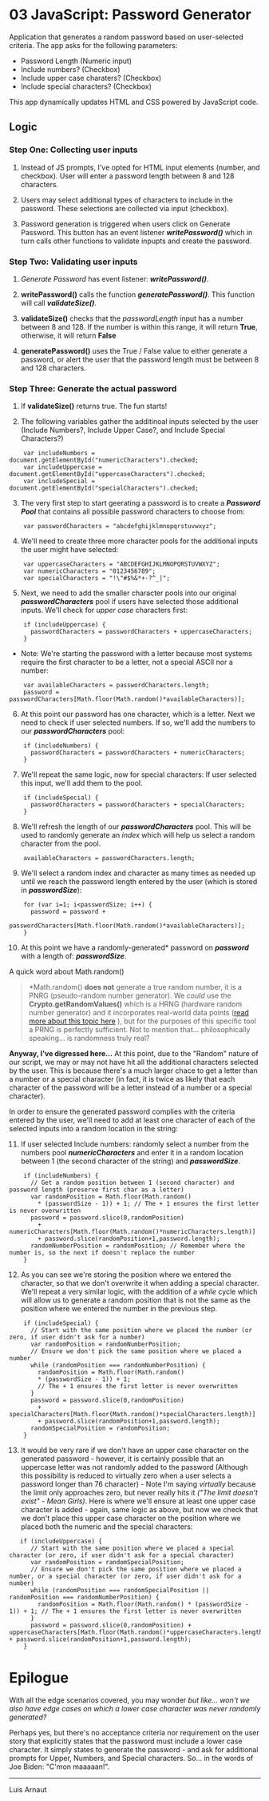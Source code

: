 # 03 JavaScript: Password Generator

Application that generates a random password based on user-selected criteria. The app asks for the following parameters:

* Password Length (Numeric input)
* Include numbers? (Checkbox)
* Include upper case charaters? (Checkbox)
* Include special characters? (Checkbox)

This app dynamically updates HTML and CSS powered by JavaScript code. 

## Logic

### Step One: Collecting user inputs

1. Instead of JS prompts, I've opted for HTML input elements (number, and checkbox). User will enter a password length between 8 and 128 characters.

2. Users may select additional types of characters to include in the password. These selections are collected via input (checkbox).

3. Password generation is triggered when users click on Generate Password. This button has an event listener _**writePassword()**_ which in turn calls other functions to validate inpupts and create the password.

### Step Two: Validating user inputs

1. _Generate Password_ has event listener: _**writePassword()**_.

2. **writePassword()** calls the function _**generatePassword()**_. This function will call _**validateSize()**_.

3. **validateSize()** checks that the _passwordLength_ input has a number between 8 and 128. If the number is within this range, it will return **True**, otherwise, it will return **False**

4. **generatePassword()** uses the True / False value to either generate a password, or alert the user that the password length must be between 8 and 128 characters.

### Step Three: Generate the actual password

1. If **validateSize()** returns true. The fun starts!

2. The following variables gather the additinoal inputs selected by the user (Include Numbers?, Include Upper Case?, and Include Special Characters?)
```
    var includeNumbers = document.getElementById("numericCharacters").checked;
    var includeUppercase = document.getElementById("uppercaseCharacters").checked;
    var includeSpecial = document.getElementById("specialCharacters").checked;
```
3. The very first step to start geerating a password is to create a _**Password Pool**_ that contains all possible password characters to choose from:
``` 
    var passwordCharacters = "abcdefghijklmnopqrstuvwxyz";
```

4. We'll need to create three more character pools for the additional inputs the user might have selected:
```
    var uppercaseCharacters = "ABCDEFGHIJKLMNOPQRSTUVWXYZ";
    var numericCharacters = "0123456789";
    var specialCharacters = "!\"#$%&*+-?^_|";
```

5. Next, we need to add the smaller character pools into our original _**passwordCharacters**_ pool if users have selected those additional inputs. We'll check for _upper case_ characters first:
```
    if (includeUppercase) {
      passwordCharacters = passwordCharacters + uppercaseCharacters;
    }
```

* Note: We're starting the password with a letter because most systems require the first character to be a letter, not a special ASCII nor a number:

```
    var availableCharacters = passwordCharacters.length;
    password = passwordCharacters[Math.floor(Math.random()*availableCharacters)];
```

6. At this point our password has one character, which is a letter. Next we need to check if user selected numbers. If so, we'll add the numbers to our _**passwordCharacters**_ pool:
```
    if (includeNumbers) {
      passwordCharacters = passwordCharacters + numericCharacters;
    }
```
7. We'll repeat the same logic, now for special characters: If user selected this input, we'll add them to the pool.
```
    if (includeSpecial) {
      passwordCharacters = passwordCharacters + specialCharacters;
    }
```
8. We'll refresh the length of our _**passwordCharacters**_ pool. This will be used to randomly generate an _index_ which will help us select a random character from the pool. 
```
    availableCharacters = passwordCharacters.length;
```

9. We'll select a random index and character as many times as needed up until we reach the password length entered by the user (which is stored in _**passwordSize**_):
```
    for (var i=1; i<passwordSize; i++) {
      password = password + 
        passwordCharacters[Math.floor(Math.random()*availableCharacters)];
    }
```
10. At this point we have a randomly-generated* password on _**password**_ with a length of: _**passwordSize**_. 

A quick word about Math.random()
 > *Math.random() **does not** generate a true random number, it is a PNRG (pseudo-random number generator). We _could_ use the **Crypto.getRandomValues()** which is a HRNG (hardware random number generator) and it incorporates real-world data points ([read more about this topic here](https://medium.com/@amy.cen/how-random-is-math-random-4bc195d74498) ), but for the purposes of this specific tool a PRNG is perfectly sufficient. Not to mention that... philosophically speaking... is randomness truly real?

**Anyway, I've digressed here...** At this point, due to the "Random" nature of our script, we may or may not have hit all the additional characters selected by the user. This is because there's a much larger chace to get a letter than a number or a special character (in fact, it is twice as likely that each character of the password will be a letter instead of a number or a special character). 

In order to ensure the generated password complies with the criteria entered by the user, we'll need to add at least one character of each of the selected inputs into a random location in the string:

11. If user selected Include numbers: randomly select a number from the numbers pool _**numericCharacters**_ and enter it in a random location between 1 (the second character of the string) and _**passwordSize**_.
```
    if (includeNumbers) {
      // Get a random position between 1 (second character) and password length (preserve first char as a letter)
      var randomPosition = Math.floor(Math.random() 
        * (passwordSize - 1)) + 1; // The + 1 ensures the first letter is never overwritten
      password = password.slice(0,randomPosition) 
        + numericCharacters[Math.floor(Math.random()*numericCharacters.length)] 
        + password.slice(randomPosition+1,password.length);
      randomNumberPosition = randomPosition; // Remember where the number is, so the next if doesn't replace the number
    }
```

12. As you can see we're storing the position where we entered the character, so that we don't overwrite it when adding a special character. We'll repeat a very similar logic, with the addition of a _while_ cycle which will allow us to generate a random position that is not the same as the position where we entered the number in the previous step.

```
    if (includeSpecial) {
      // Start with the same position where we placed the number (or zero, if user didn't ask for a number)
      var randomPosition = randomNumberPosition;
      // Ensure we don't pick the same position where we placed a number
      while (randomPosition === randomNumberPosition) {
        randomPosition = Math.floor(Math.random() 
        * (passwordSize - 1)) + 1; 
        // The + 1 ensures the first letter is never overwritten
      } 
      password = password.slice(0,randomPosition) 
        + specialCharacters[Math.floor(Math.random()*specialCharacters.length)] 
        + password.slice(randomPosition+1,password.length);
      randomSpecialPosition = randomPosition;
    }
```

13. It would be very rare if we don't have an upper case character on the generated password - however, it is certainly possible that an uppercase letter was not randomly added to the password (Although this possibility is reduced to virtually zero when a user selects a password longer than 76 character) - Note I'm saying _virtually_ because the limit only approaches zero, but never really hits it _("The limit doesn't exist" - Mean Girls)_. Here is where we'll ensure at least one upper case character is added - again, same logic as above, but now we check that we don't place this upper case character on the position where we placed both the numeric and the special characters:
```
   if (includeUppercase) {
      // Start with the same position where we placed a special character (or zero, if user didn't ask for a special character)
      var randomPosition = randomSpecialPosition;
      // Ensure we don't pick the same position where we placed a number, or a special character (or zero, if user didn't ask for a number)
      while (randomPosition === randomSpecialPosition || randomPosition === randomNumberPosition) {
        randomPosition = Math.floor(Math.random() * (passwordSize - 1)) + 1; // The + 1 ensures the first letter is never overwritten
      } 
      password = password.slice(0,randomPosition) + uppercaseCharacters[Math.floor(Math.random()*uppercaseCharacters.length)] + password.slice(randomPosition+1,password.length);
    }
```

# Epilogue

With all the edge scenarios covered, you may wonder _but like... won't we also have edge cases on which a lower case character was never randomly generated?_ 

Perhaps yes, but there's no acceptance criteria nor requirement on the user story that explicitly states that the password must include a lower case character. It simply states to generate the password - and ask for additional prompts for Upper, Numbers, and Special characters. So... in the words of Joe Biden: "C'mon maaaaan!".





- - -
Luis Arnaut